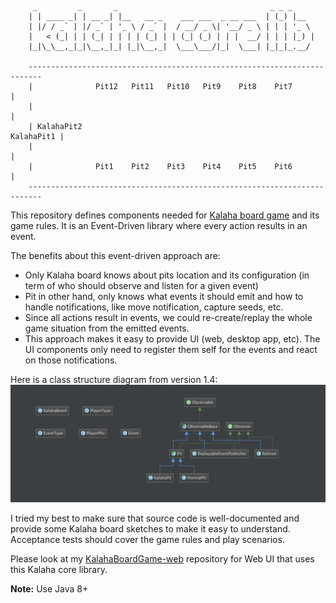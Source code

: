 ```
	 _         _       _                                  _ _ _     
	| | ____ _| | __ _| |__   __ _    ___ ___  _ __ ___  | (_) |__  
	| |/ / _` | |/ _` | '_ \ / _` |  / __/ _ \| '__/ _ \ | | | '_ \ 
	|   < (_| | | (_| | | | | (_| | | (_| (_) | | |  __/ | | | |_) |
	|_|\_\__,_|_|\__,_|_| |_|\__,_|  \___\___/|_|  \___| |_|_|_.__/ 

	-------------------------------------------------------------------------
	|              Pit12   Pit11   Pit10   Pit9    Pit8    Pit7             |
	|                                                                       |
  	| KalahaPit2                                                 KalahaPit1 |
	|                                                                       |
	|              Pit1    Pit2    Pit3    Pit4    Pit5    Pit6             |
	-------------------------------------------------------------------------

```

This repository defines components needed for [Kalaha board game](https://en.wikipedia.org/wiki/Kalah) and its game rules. It is an Event-Driven library where every action results in an event.

The benefits about this event-driven approach are:

  - Only Kalaha board knows about pits location and its configuration (in term of who should observe and listen for a given event)
  - Pit in other hand, only knows what events it should emit and how to handle notifications, like move notification, capture seeds, etc.
  - Since all actions result in events, we could re-create/replay the whole game situation from the emitted events.
  - This approach makes it easy to provide UI (web, desktop app, etc). The UI components only need to register them self for the events and react on those notifications.
  
Here is a class structure diagram from version 1.4:
![alt class diagram](Class-Structure-version-1.4.png)

I tried my best to make sure that source code is well-documented and provide some Kalaha board sketches to make it easy to understand. Acceptance tests should cover the game rules and play scenarios.

Please look at my [KalahaBoardGame-web](https://github.com/amhamid/KalahaBoardGame-web) repository for Web UI that uses this Kalaha core library.

**Note:** Use Java 8+
